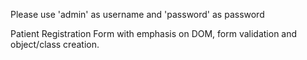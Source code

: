 Please use 'admin' as username and 'password' as password

Patient Registration Form with emphasis on DOM, form validation and object/class creation.